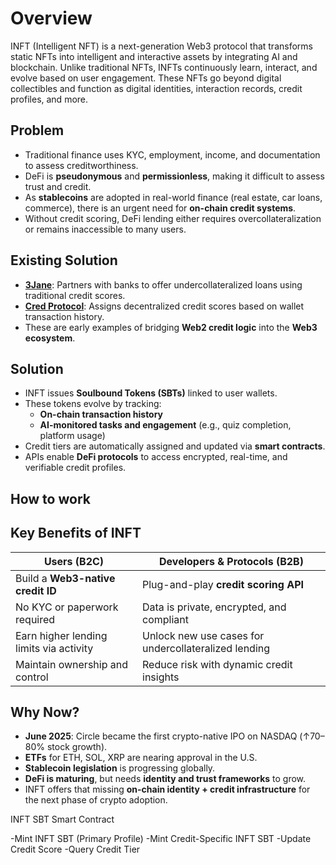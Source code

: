 # Overview
INFT (Intelligent NFT) is a next-generation Web3 protocol that transforms static NFTs into intelligent and interactive assets by integrating AI and blockchain. Unlike traditional NFTs, INFTs continuously learn, interact, and evolve based on user engagement. These NFTs go beyond digital collectibles and function as digital identities, interaction records, credit profiles, and more.

## Problem
* Traditional finance uses KYC, employment, income, and documentation to assess creditworthiness.
* DeFi is **pseudonymous** and **permissionless**, making it difficult to assess trust and credit.
* As **stablecoins** are adopted in real-world finance (real estate, car loans, commerce),
  there is an urgent need for **on-chain credit systems**.
* Without credit scoring, DeFi lending either requires overcollateralization or remains inaccessible to many users.

## Existing Solution
* **[3Jane](https://www.3jane.xyz/)**: Partners with banks to offer undercollateralized loans using traditional credit scores.
* **[Cred Protocol](https://www.credprotocol.com/)**: Assigns decentralized credit scores based on wallet transaction history.
* These are early examples of bridging **Web2 credit logic** into the **Web3 ecosystem**.

## Solution
* INFT issues **Soulbound Tokens (SBTs)** linked to user wallets.
* These tokens evolve by tracking:
  * **On-chain transaction history**
  * **AI-monitored tasks and engagement** (e.g., quiz completion, platform usage)
* Credit tiers are automatically assigned and updated via **smart contracts**.
* APIs enable **DeFi protocols** to access encrypted, real-time, and verifiable credit profiles.

## How to work

## Key Benefits of INFT

| Users (B2C)                             | Developers & Protocols (B2B)                         |
| --------------------------------------- | ---------------------------------------------------- |
| Build a **Web3-native credit ID**       | Plug-and-play **credit scoring API**                 |
| No KYC or paperwork required            | Data is private, encrypted, and compliant            |
| Earn higher lending limits via activity | Unlock new use cases for undercollateralized lending |
| Maintain ownership and control          | Reduce risk with dynamic credit insights             |

## Why Now?

* **June 2025**: Circle became the first crypto-native IPO on NASDAQ (↑70–80% stock growth).
* **ETFs** for ETH, SOL, XRP are nearing approval in the U.S.
* **Stablecoin legislation** is progressing globally.
* **DeFi is maturing**, but needs **identity and trust frameworks** to grow.
* INFT offers that missing **on-chain identity + credit infrastructure** for the next phase of crypto adoption.

INFT SBT Smart Contract

-Mint INFT SBT (Primary Profile)
-Mint Credit-Specific INFT SBT
-Update Credit Score
-Query Credit Tier
